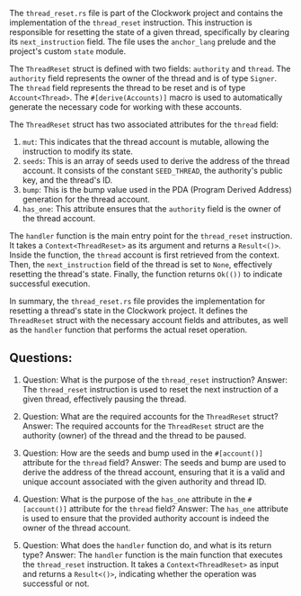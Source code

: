 The `thread_reset.rs` file is part of the Clockwork project and contains the implementation of the `thread_reset` instruction. This instruction is responsible for resetting the state of a given thread, specifically by clearing its `next_instruction` field. The file uses the `anchor_lang` prelude and the project's custom `state` module.

The `ThreadReset` struct is defined with two fields: `authority` and `thread`. The `authority` field represents the owner of the thread and is of type `Signer`. The `thread` field represents the thread to be reset and is of type `Account<Thread>`. The `#[derive(Accounts)]` macro is used to automatically generate the necessary code for working with these accounts.

The `ThreadReset` struct has two associated attributes for the `thread` field:

1. `mut`: This indicates that the thread account is mutable, allowing the instruction to modify its state.
2. `seeds`: This is an array of seeds used to derive the address of the thread account. It consists of the constant `SEED_THREAD`, the authority's public key, and the thread's ID.
3. `bump`: This is the bump value used in the PDA (Program Derived Address) generation for the thread account.
4. `has_one`: This attribute ensures that the `authority` field is the owner of the thread account.

The `handler` function is the main entry point for the `thread_reset` instruction. It takes a `Context<ThreadReset>` as its argument and returns a `Result<()>`. Inside the function, the `thread` account is first retrieved from the context. Then, the `next_instruction` field of the thread is set to `None`, effectively resetting the thread's state. Finally, the function returns `Ok(())` to indicate successful execution.

In summary, the `thread_reset.rs` file provides the implementation for resetting a thread's state in the Clockwork project. It defines the `ThreadReset` struct with the necessary account fields and attributes, as well as the `handler` function that performs the actual reset operation.

## Questions:

1. Question: What is the purpose of the `thread_reset` instruction?
   Answer: The `thread_reset` instruction is used to reset the next instruction of a given thread, effectively pausing the thread.

2. Question: What are the required accounts for the `ThreadReset` struct?
   Answer: The required accounts for the `ThreadReset` struct are the authority (owner) of the thread and the thread to be paused.

3. Question: How are the seeds and bump used in the `#[account()]` attribute for the `thread` field?
   Answer: The seeds and bump are used to derive the address of the thread account, ensuring that it is a valid and unique account associated with the given authority and thread ID.

4. Question: What is the purpose of the `has_one` attribute in the `#[account()]` attribute for the `thread` field?
   Answer: The `has_one` attribute is used to ensure that the provided authority account is indeed the owner of the thread account.

5. Question: What does the `handler` function do, and what is its return type?
   Answer: The `handler` function is the main function that executes the `thread_reset` instruction. It takes a `Context<ThreadReset>` as input and returns a `Result<()>`, indicating whether the operation was successful or not.
